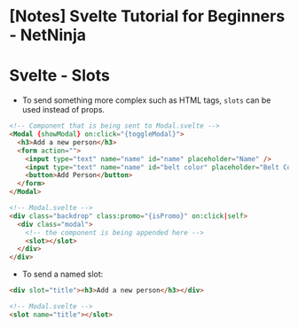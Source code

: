 # [Notes] Svelte Tutorial for Beginners - NetNinja

# Svelte - Slots

- To send something more complex such as HTML tags, `slots` can be used instead of props.

```html
<!-- Component that is being sent to Modal.svelte -->
<Modal {showModal} on:click="{toggleModal}">
  <h3>Add a new person</h3>
  <form action="">
    <input type="text" name="name" id="name" placeholder="Name" />
    <input type="text" name="name" id="belt color" placeholder="Belt Color" />
    <button>Add Person</button>
  </form>
</Modal>

<!-- Modal.svelte -->
<div class="backdrop" class:promo="{isPromo}" on:click|self>
  <div class="modal">
    <!-- the component is being appended here -->
    <slot></slot>
  </div>
</div>
```

- To send a named slot:

```html
<div slot="title"><h3>Add a new person</h3></div>

<!-- Modal.svelte -->
<slot name="title"></slot>
```
